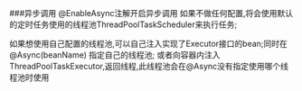 ###异步调用
@EnableAsync注解开启异步调用
如果不做任何配置,将会使用默认的定时任务使用的线程池ThreadPoolTaskScheduler来执行任务;

如果想使用自己配置的线程池,可以自己注入实现了Executor接口的bean;同时在@Async(beanName) 指定自己的线程池;
或者向容器内注入 ThreadPoolTaskExecutor,返回线程,此线程池会在@Async没有指定使用哪个线程池时使用